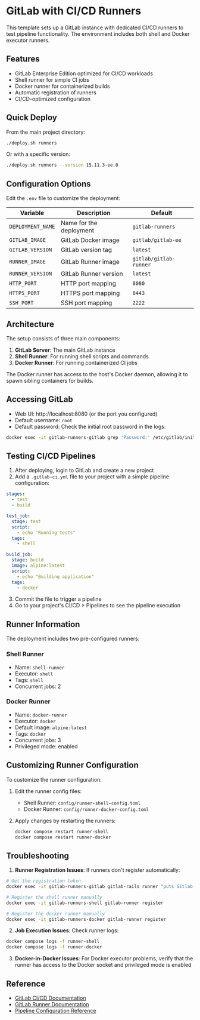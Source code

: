 # GitLab with CI/CD Runners

This template sets up a GitLab instance with dedicated CI/CD runners to test pipeline functionality. The environment includes both shell and Docker executor runners.

## Features

- GitLab Enterprise Edition optimized for CI/CD workloads
- Shell runner for simple CI jobs
- Docker runner for containerized builds
- Automatic registration of runners
- CI/CD-optimized configuration

## Quick Deploy

From the main project directory:

```bash
./deploy.sh runners
```

Or with a specific version:

```bash
./deploy.sh runners --version 15.11.3-ee.0
```

## Configuration Options

Edit the `.env` file to customize the deployment:

| Variable | Description | Default |
|----------|-------------|---------|
| `DEPLOYMENT_NAME` | Name for the deployment | `gitlab-runners` |
| `GITLAB_IMAGE` | GitLab Docker image | `gitlab/gitlab-ee` |
| `GITLAB_VERSION` | GitLab version tag | `latest` |
| `RUNNER_IMAGE` | GitLab Runner image | `gitlab/gitlab-runner` |
| `RUNNER_VERSION` | GitLab Runner version | `latest` |
| `HTTP_PORT` | HTTP port mapping | `8080` |
| `HTTPS_PORT` | HTTPS port mapping | `8443` |
| `SSH_PORT` | SSH port mapping | `2222` |

## Architecture

The setup consists of three main components:

1. **GitLab Server**: The main GitLab instance
2. **Shell Runner**: For running shell scripts and commands
3. **Docker Runner**: For running containerized CI jobs

The Docker runner has access to the host's Docker daemon, allowing it to spawn sibling containers for builds.

## Accessing GitLab

- Web UI: http://localhost:8080 (or the port you configured)
- Default username: `root`
- Default password: Check the initial root password in the logs:

```bash
docker exec -it gitlab-runners-gitlab grep 'Password:' /etc/gitlab/initial_root_password
```

## Testing CI/CD Pipelines

1. After deploying, login to GitLab and create a new project
2. Add a `.gitlab-ci.yml` file to your project with a simple pipeline configuration:

```yaml
stages:
  - test
  - build

test_job:
  stage: test
  script:
    - echo "Running tests"
  tags:
    - shell

build_job:
  stage: build
  image: alpine:latest
  script:
    - echo "Building application"
  tags:
    - docker
```

3. Commit the file to trigger a pipeline
4. Go to your project's CI/CD > Pipelines to see the pipeline execution

## Runner Information

The deployment includes two pre-configured runners:

### Shell Runner
- Name: `shell-runner`
- Executor: `shell`
- Tags: `shell`
- Concurrent jobs: 2

### Docker Runner
- Name: `docker-runner`
- Executor: `docker`
- Default image: `alpine:latest`
- Tags: `docker`
- Concurrent jobs: 3
- Privileged mode: enabled

## Customizing Runner Configuration

To customize the runner configuration:

1. Edit the runner config files:
   - Shell Runner: `config/runner-shell-config.toml`
   - Docker Runner: `config/runner-docker-config.toml`

2. Apply changes by restarting the runners:
   ```bash
   docker compose restart runner-shell
   docker compose restart runner-docker
   ```

## Troubleshooting

1. **Runner Registration Issues**: If runners don't register automatically:

```bash
# Get the registration token
docker exec -it gitlab-runners-gitlab gitlab-rails runner "puts Gitlab::CurrentSettings.current_application_settings.runners_registration_token"

# Register the shell runner manually
docker exec -it gitlab-runners-shell gitlab-runner register

# Register the docker runner manually
docker exec -it gitlab-runners-docker gitlab-runner register
```

2. **Job Execution Issues**: Check runner logs:

```bash
docker compose logs -f runner-shell
docker compose logs -f runner-docker
```

3. **Docker-in-Docker Issues**: For Docker executor problems, verify that the runner has access to the Docker socket and privileged mode is enabled

## Reference

- [GitLab CI/CD Documentation](https://docs.gitlab.com/ee/ci/index.html)
- [GitLab Runner Documentation](https://docs.gitlab.com/runner/)
- [Pipeline Configuration Reference](https://docs.gitlab.com/ee/ci/yaml/index.html)